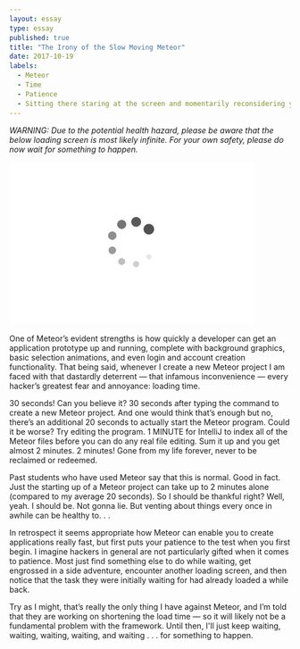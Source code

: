```yaml
---
layout: essay
type: essay
published: true
title: "The Irony of the Slow Moving Meteor"
date: 2017-10-19
labels:
  - Meteor
  - Time
  - Patience
  - Sitting there staring at the screen and momentarily reconsidering your life choices
---
```


*WARNING: Due to the potential health hazard, please be aware that the below loading screen is most likely infinite. For your own safety, please do now wait for something to happen.*

<img class="ui fluid image" src="../images/loading.gif">

One of Meteor’s evident strengths is how quickly a developer can get an application prototype up and running, complete with background graphics, basic selection animations, and even login and account creation functionality. That being said, whenever I create a new Meteor project I am faced with that dastardly deterrent — that infamous inconvenience — every hacker’s greatest fear and annoyance: loading time.

30 seconds! Can you believe it? 30 seconds after typing the command to create a new Meteor project. And one would think that’s enough but no, there’s an additional 20 seconds to actually start the Meteor program. Could it be worse? Try editing the program. 1 MINUTE for IntelliJ to index all of the Meteor files before you can do any real file editing. Sum it up and you get almost 2 minutes. 2 minutes! Gone from my life forever, never to be reclaimed or redeemed.

Past students who have used Meteor say that this is normal. Good in fact. Just the starting up of a Meteor project can take up to 2 minutes alone (compared to my average 20 seconds). So I should be thankful right? Well, yeah. I should be. Not gonna lie. But venting about things every once in awhile can be healthy to. . .

In retrospect it seems appropriate how Meteor can enable you to create applications really fast, but first puts your patience to the test when you first begin. I imagine hackers in general are not particularly gifted when it comes to patience. Most just find something else to do while waiting, get engrossed in a side adventure, encounter another loading screen, and then notice that the task they were initially waiting for had already loaded a while back.

Try as I might, that’s really the only thing I have against Meteor, and I’m told that they are working on shortening the load time — so it will likely not be a fundamental problem with the framework. Until then, I'll just keep waiting, waiting, waiting, waiting, and waiting . . . for something to happen. <i class="square icon"></i>
